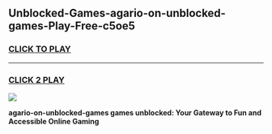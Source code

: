 
## Unblocked-Games-agario-on-unblocked-games-Play-Free-c5oe5
<h3>
<a href="https://premium76.site?title=agario-on-unblocked-games&ref=10A">CLICK TO PLAY</a></h3>
<hr>

<h3>
<a href="https://premium76.site?title=agario-on-unblocked-games&ref=10A">CLICK 2 PLAY</a>
  
</h3>

<a href="https://premium76.site?title=agario-on-unblocked-games&ref=10A"><img src="https://clearcache.store/games.png"></a>


**agario-on-unblocked-games games unblocked: Your Gateway to Fun and Accessible Online Gaming**
